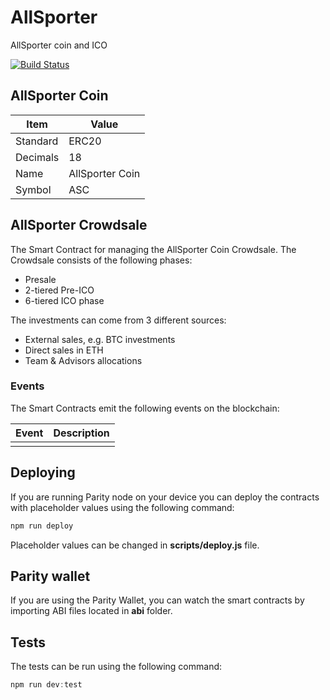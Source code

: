 # AllSporter
AllSporter coin and ICO

[![Build Status](https://travis-ci.com/EthWorks/allsporter-crowdsale.svg?token=KKBqp4NVqooxKsABJQeo&branch=master)](https://travis-ci.com/EthWorks/allsporter-crowdsale)

## AllSporter Coin

| Item  | Value |
| ------------- | ------------- |
| Standard  | ERC20  |
| Decimals | 18 |
| Name | AllSporter Coin |
| Symbol | ASC |

## AllSporter Crowdsale

The Smart Contract for managing the AllSporter Coin Crowdsale. The Crowdsale consists of the following phases:

* Presale
* 2-tiered Pre-ICO
* 6-tiered ICO phase

The investments can come from 3 different sources:
* External sales, e.g. BTC investments
* Direct sales in ETH
* Team & Advisors allocations

### Events

The Smart Contracts emit the following events on the blockchain:

| Event  | Description |
| ------------- | ------------- |
|  |  |

## Deploying

If you are running Parity node on your device you can deploy the contracts with placeholder values using the following command:

```javascript
npm run deploy
```

Placeholder values can be changed in **scripts/deploy.js** file.

## Parity wallet

If you are using the Parity Wallet, you can watch the smart contracts by importing ABI files located in **abi** folder.

## Tests

The tests can be run using the following command:
```javascript
npm run dev:test
```
